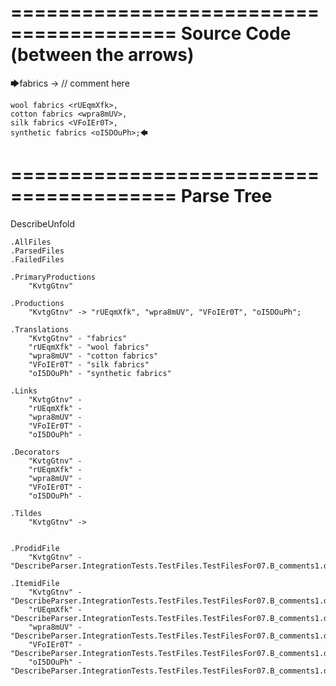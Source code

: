 ========================================
Source Code (between the arrows)
========================================

🡆fabrics <KvtgGtnv> -> // comment here

    wool fabrics <rUEqmXfk>,
    cotton fabrics <wpra8mUV>,
    silk fabrics <VFoIEr0T>,
    synthetic fabrics <oI5DOuPh>;🡄

========================================
Parse Tree
========================================
DescribeUnfold

    .AllFiles
    .ParsedFiles
    .FailedFiles

    .PrimaryProductions
        "KvtgGtnv" 

    .Productions
        "KvtgGtnv" -> "rUEqmXfk", "wpra8mUV", "VFoIEr0T", "oI5DOuPh";

    .Translations
        "KvtgGtnv" - "fabrics"
        "rUEqmXfk" - "wool fabrics"
        "wpra8mUV" - "cotton fabrics"
        "VFoIEr0T" - "silk fabrics"
        "oI5DOuPh" - "synthetic fabrics"

    .Links
        "KvtgGtnv" - 
        "rUEqmXfk" - 
        "wpra8mUV" - 
        "VFoIEr0T" - 
        "oI5DOuPh" - 

    .Decorators
        "KvtgGtnv" - 
        "rUEqmXfk" - 
        "wpra8mUV" - 
        "VFoIEr0T" - 
        "oI5DOuPh" - 

    .Tildes
        "KvtgGtnv" -> 


    .ProdidFile
        "KvtgGtnv" - "DescribeParser.IntegrationTests.TestFiles.TestFilesFor07.B_comments1.ds"

    .ItemidFile
        "KvtgGtnv" - "DescribeParser.IntegrationTests.TestFiles.TestFilesFor07.B_comments1.ds"
        "rUEqmXfk" - "DescribeParser.IntegrationTests.TestFiles.TestFilesFor07.B_comments1.ds"
        "wpra8mUV" - "DescribeParser.IntegrationTests.TestFiles.TestFilesFor07.B_comments1.ds"
        "VFoIEr0T" - "DescribeParser.IntegrationTests.TestFiles.TestFilesFor07.B_comments1.ds"
        "oI5DOuPh" - "DescribeParser.IntegrationTests.TestFiles.TestFilesFor07.B_comments1.ds"

